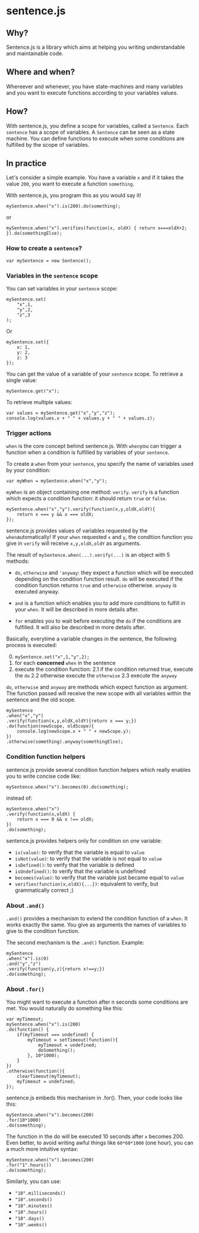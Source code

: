 sentence.js
===========

## Why?
Sentence.js is a library which aims at helping you writing understandable and maintainable code.

## Where and when?
Whereever and whenever, you have state-machines and many variables and you want to execute functions according to your variables values.

## How?
With sentence.js, you define a scope for variables, called a ```Sentence```. Each ```sentence``` has a scope of variables. A ```Sentence``` can be seen as a state machine. You can define functions to execute when some conditions are fulfilled by the scope of variables.

## In practice
Let's consider a simple example. You have a variable ```x``` and if it takes the value ```200```, you want to execute a function ```something```.

With sentence.js, you program this as you would say it!

```
mySentence.when("x").is(200).do(something);
```

or

```
mySentence.when("x").verifies(function(x, oldX) { return x===oldX+2; }).do(somethingElse); 
```

### How to create a `sentence`?

```
var mySentence = new Sentence();
```

### Variables in the `sentence` scope

You can set variables in your `sentence` scope:
```
mySentence.set(
    "x",1,
    "y",2,
    "z",3
);
```
Or
```
mySentence.set({
    x: 1,
    y: 2,
    z: 3
});
```

You can get the value of a variable of your `sentence` scope.
To retrieve a single value:
```
mySentence.get("x");
```
To retrieve multiple values:
```
var values = mySentence.get("x","y","z");
console.log(values.x + " " + values.y + " " + values.z);
```

### Trigger actions
```when``` is the core concept behind sentence.js. With ``when``you can trigger a function when a condition is fulfilled by variables of your `sentence`.

To create a `when` from your `sentence`, you specify the name of variables used by your condition:

```
var myWhen = mySentence.when("x","y");
```

`myWhen` is an object containing one method: `verify`. `verify` is a function which expects a condition function: it should return `true` or `false`.

```
mySentence.when("x","y").verify(function(x,y,oldX,oldY){
    return x === y && x === oldX;
});
```

sentence.js provides values of variables requested by the ```when```automatically! If your `when` requested `x` and `y`, the condition function you give in `verify` will receive `x,y,oldX,oldY` as arguments.

The result of `mySentence.when(...).verify(...)` is an object with 5 methods:

* `do`, `otherwise` and `'anyway`:  they expect a function which will be executed depending on the condition function result. `do` will be executed if the condition function returns `true` and `otherwise` otherwise. `anyway` is executed anyway.

* `and` is a function which enables you to add more conditions to fulfill in your `when`. It will be described in more details after.

* `for` enables you to wait before executing the `do` if the conditions are fulfilled. It will also be described in more details after.

Basically, everytime a variable changes in the sentence, the following process is executed:

0. `mySentence.set("x",1,"y",2);`
1. for each **concerned** `when` in the sentence
2. execute the condition function:
2.1 if the condition returned true, execute the `do`
2.2 otherwise execute the `otherwise`
2.3 execute the `anyway`

`do`, `otherwise` and `anyway` are methods which expect function as argument. The function passed will receive the new scope with all variables within the sentence and the old scope.

```
mySentence
.when("x","y")
.verify(function(x,y,oldX,oldY){return x === y;})
.do(function(newScope, oldScope){
    console.log(newScope.x + " " + newScope.y);
})
.otherwise(something).anyway(somethingElse);
```

### Condition function helpers
sentence.js provide several condition function helpers which really enables you to write concise code like:

```
mySentence.when("x").becomes(0).do(something);
```

instead of:

```
mySentence.when("x")
.verify(function(x,oldX) {
    return x === 0 && x !== oldX;
})
.do(something);
```

sentence.js provides helpers only for condition on one variable:

* `is(value)`: to verify that the variable is equal to `value`
* `isNot(value)`: to verify that the variable is not equal to `value`
* `isDefined()`: to verify that the variable is defined
* `isUndefined()`: to verify that the variable is undefined
* `becomes(value)`: to verify that the variable just became equal to `value`
* `verifies(function(x,oldX){...})`: equivalent to verify, but grammatically correct ;)

### About `.and()`
`.and()` provides a mechanism to extend the condition function of a `when`. It works exactly the same. You give as arguments the names of variables to give to the condition function.

The second mechanism is the `.and()` function. Example:

```
mySentence
.when("x").is(0)
.and("y","z")
.verify(function(y,z){return x!==y;})
.do(something);
```

### About `.for()`
You might want to execute a function after n seconds some conditions are met. You would naturally do something like this:

```
var myTimeout;
mySentence.when("x").is(200)
.do(function() {
	if(myTimeout === undefined) {
		myTimeout = setTimeout(function(){
			myTimeout = undefined;
			doSomething();
		}, 10*1000);
	}
})
.otherwise(function(){
	clearTimeout(myTimeout);
	myTimeout = undefined;
});
```

sentence.js embeds this mechanism in .for(). Then, your code looks like this:

```
mySentence.when("x").becomes(200)
.for(10*1000)
.do(something);
```

The function in the do will be executed 10 seconds after `x` becomes 200.
Even better, to avoid writing awful things like `60*60*1000` (one hour), you can a much more intuitive syntax:

```
mySentence.when("x").becomes(200)
.for("1".hours())
.do(something);
```

Similarly, you can use:

* `"10".milliseconds()`
* `"10".seconds()`
* `"10".minutes()`
* `"10".hours()`
* `"10".days()`
* `"10".weeks()`
